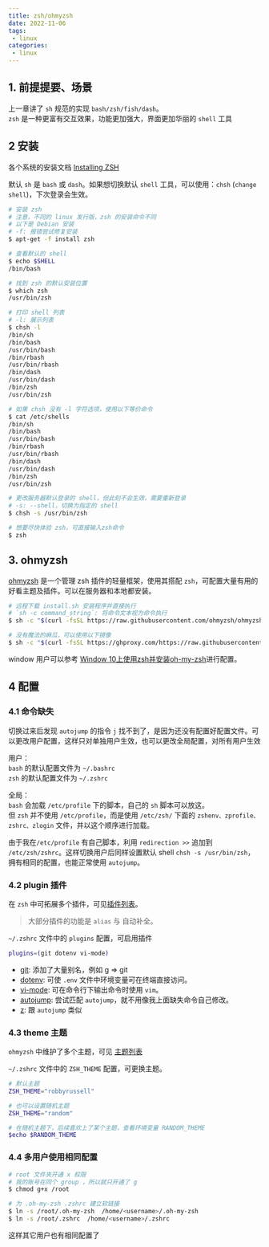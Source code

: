 ```yaml
---
title: zsh/ohmyzsh
date: 2022-11-06
tags:
 - linux
categories: 
 - linux
---
```



<!-- ## 总结
-  





## 提问
- [x] 
 -->




## 1. 前提提要、场景
上一章讲了 `sh` 规范的实现 `bash/zsh/fish/dash`。    
`zsh` 是一种更富有交互效果，功能更加强大，界面更加华丽的 `shell` 工具



## 2 安装
各个系统的安装文档 [Installing ZSH](https://github.com/ohmyzsh/ohmyzsh/wiki/Installing-ZSH)    

默认 `sh` 是 `bash` 或 `dash`。如果想切换默认 `shell` 工具，可以使用：`chsh` (`change shell`)，下次登录会生效。

```bash
# 安装 zsh
# 注意，不同的 linux 发行版，zsh 的安装命令不同
# 以下是 Debian 安装
# -f: 报错尝试修复安装
$ apt-get -f install zsh

# 查看默认的 shell
$ echo $SHELL
/bin/bash

# 找到 zsh 的默认安装位置
$ which zsh
/usr/bin/zsh

# 打印 shell 列表
# -l: 展示列表
$ chsh -l
/bin/sh
/bin/bash
/usr/bin/bash
/bin/rbash
/usr/bin/rbash
/bin/dash
/usr/bin/dash
/bin/zsh
/usr/bin/zsh

# 如果 chsh 没有 -l 字符选项，使用以下等价命令
$ cat /etc/shells
/bin/sh
/bin/bash
/usr/bin/bash
/bin/rbash
/usr/bin/rbash
/bin/dash
/usr/bin/dash
/bin/zsh
/usr/bin/zsh

# 更改服务器默认登录的 shell，但此刻不会生效，需要重新登录
# -s: --shell，切换为指定的 shell
$ chsh -s /usr/bin/zsh

# 想要尽快体验 zsh，可直接输入zsh命令
$ zsh
```

## 3. ohmyzsh
[ohmyzsh](https://github.com/ohmyzsh/ohmyzsh) 是一个管理 zsh 插件的轻量框架，使用其搭配 `zsh`，可配置大量有用的好看主题及插件。可以在服务器和本地都安装。
```bash
# 远程下载 install.sh 安装程序并直接执行
# `sh -c command_string`: 将命令文本视为命令执行
$ sh -c "$(curl -fsSL https://raw.githubusercontent.com/ohmyzsh/ohmyzsh/master/tools/install.sh)"

# 没有魔法的麻瓜，可以使用以下镜像
$ sh -c "$(curl -fsSL https://ghproxy.com/https://raw.githubusercontent.com/ohmyzsh/ohmyzsh/master/tools/install.sh)"

```

window 用户可以参考 [Window 10上使用zsh并安装oh-my-zsh](https://www.jianshu.com/p/b8272df2796c)进行配置。

## 4 配置
### 4.1 命令缺失
切换过来后发现 `autojump` 的指令 `j` 找不到了，是因为还没有配置好配置文件。可以更改用户配置，这样只对单独用户生效，也可以更改全局配置，对所有用户生效

用户：    
`bash` 的默认配置文件为 `~/.bashrc`        
`zsh` 的默认配置文件为 `~/.zshrc`


全局：   
`bash` 会加载 `/etc/profile` 下的脚本，自己的 `sh` 脚本可以放这。      
但 `zsh` 并不使用 `/etc/profile`，而是使用 `/etc/zsh/` 下面的 `zshenv、zprofile、zshrc、zlogin` 文件，并以这个顺序进行加载。     

由于我在`/etc/profile` 有自己脚本，利用 `redirection >>` 追加到 `/etc/zsh/zshrc`。这样切换用户后同样设置默认 shell `chsh -s /usr/bin/zsh`，拥有相同的配置，也能正常使用 `autojump`。



### 4.2 plugin 插件
在 `zsh` 中可拓展多个插件，可见[插件列表](https://github.com/ohmyzsh/ohmyzsh/tree/master/plugins)。
>大部分插件的功能是 `alias` 与 自动补全。

`~/.zshrc` 文件中的 `plugins` 配置，可启用插件 
```bash
plugins=(git dotenv vi-mode)
```
- [git](https://github.com/ohmyzsh/ohmyzsh/tree/master/plugins/git): 添加了大量别名，例如 g => git
- [dotenv](https://github.com/ohmyzsh/ohmyzsh/tree/master/plugins/dotenv): 可使 `.env` 文件中环境变量可在终端直接访问。
- [vi-mode](https://github.com/ohmyzsh/ohmyzsh/tree/master/plugins/vi-mode): 可在命令行下输出命令时使用 `vim`。
- [autojump](https://github.com/ohmyzsh/ohmyzsh/tree/master/plugins/autojump#readme): 尝试匹配 `autojump`，就不用像我上面缺失命令自己修改。
- [z](https://github.com/ohmyzsh/ohmyzsh/tree/master/plugins/z): 跟 `autojump` 类似




### 4.3 theme 主题
`ohmyzsh` 中维护了多个主题，可见 [主题列表](https://github.com/ohmyzsh/ohmyzsh/wiki/Themes)     

`~/.zshrc` 文件中的 `ZSH_THEME` 配置，可更换主题。
```bash
# 默认主题 
ZSH_THEME="robbyrussell"

# 也可以设置随机主题
ZSH_THEME="random"

# 在随机主题下，后续喜欢上了某个主题，查看环境变量 RANDOM_THEME 
$echo $RANDOM_THEME
```


### 4.4 多用户使用相同配置
```bash
# root 文件夹开通 x 权限
# 我的账号在同个 group ，所以就只开通了 g
$ chmod g+x /root

# 为 .oh-my-zsh .zshrc 建立软链接
$ ln -s /root/.oh-my-zsh  /home/<username>/.oh-my-zsh
$ ln -s /root/.zshrc  /home/<username>/.zshrc
```
这样其它用户也有相同配置了



